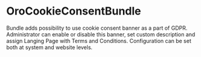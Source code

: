 OroCookieConsentBundle
======================

Bundle adds possibility to use cookie consent banner as a part of GDPR. Administrator can enable or disable this banner,
set custom description and assign Langing Page with Terms and Conditions. Configuration can be set both at system
and website levels.
